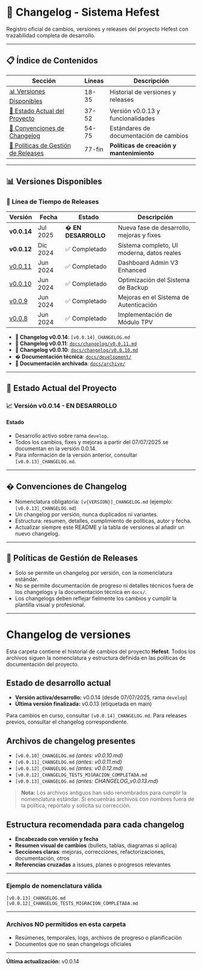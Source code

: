 # 📖 Changelog - Sistema Hefest

Registro oficial de cambios, versiones y releases del proyecto Hefest con trazabilidad completa de desarrollo.

---

## 📋 Índice de Contenidos

| Sección | Líneas | Descripción |
|---------|--------|-------------|
| [📊 Versiones Disponibles](#-versiones-disponibles) | 18-35 | Historial de versiones y releases |
| [🚀 Estado Actual del Proyecto](#-estado-actual-del-proyecto) | 37-52 | Versión v0.0.13 y funcionalidades |
| [📝 Convenciones de Changelog](#-convenciones-de-changelog) | 54-75 | Estándares de documentación de cambios |
| [📁 Políticas de Gestión de Releases](#-políticas-de-gestión-de-releases) | 77-fin | **Políticas de creación y mantenimiento** |

---

## 📊 Versiones Disponibles

### 🎯 Línea de Tiempo de Releases

| Versión | Fecha | Estado | Descripción |
|---------|-------|--------|-------------|
| **v0.0.14** | Jul 2025 | � **EN DESARROLLO** | Nueva fase de desarrollo, mejoras y fixes |
| **v0.0.12** | Dic 2024 | ✅ Completado | Sistema completo, UI moderna, datos reales |
| [v0.0.11](v0.0.11.md) | Jun 2024 | ✅ Completado | Dashboard Admin V3 Enhanced |
| [v0.0.10](v0.0.10.md) | Jun 2024 | ✅ Completado | Optimización del Sistema de Backup |
| [v0.0.9](v0.0.9.md) | Jun 2024 | ✅ Completado | Mejoras en el Sistema de Autenticación |
| [v0.0.8](v0.0.8.md) | Jun 2024 | ✅ Completado | Implementación de Módulo TPV |

- **📄 Changelog v0.0.14**: `[v0.0.14]_CHANGELOG.md`
- **📄 Changelog v0.0.11**: [`docs/changelog/v0.0.11.md`](v0.0.11.md)
- **📄 Changelog v0.0.10**: [`docs/changelog/v0.0.10.md`](v0.0.10.md)
- **� Documentación técnica**: [`docs/development/`](../development/)
- **📁 Documentación archivada**: [`docs/archive/`](../archive/)

---

## 🚀 Estado Actual del Proyecto

### 📈 Versión v0.0.14 - EN DESARROLLO

#### Estado
- Desarrollo activo sobre rama `develop`.
- Todos los cambios, fixes y mejoras a partir del 07/07/2025 se documentan en la versión 0.0.14.
- Para información de la versión anterior, consultar `[v0.0.13]_CHANGELOG.md`.

---

## � Convenciones de Changelog

- Nomenclatura obligatoria: `[v{VERSION}]_CHANGELOG.md` (ejemplo: `[v0.0.13]_CHANGELOG.md`)
- Un changelog por versión, nunca duplicados ni variantes.
- Estructura: resumen, detalles, cumplimiento de políticas, autor y fecha.
- Actualizar siempre este README y la tabla de versiones al añadir un nuevo changelog.

---

## 📁 Políticas de Gestión de Releases

- Solo se permite un changelog por versión, con la nomenclatura estándar.
- No se permite documentación de progreso ni detalles técnicos fuera de los changelogs y la documentación técnica en `docs/`.
- Los changelogs deben reflejar fielmente los cambios y cumplir la plantilla visual y profesional.

---


# Changelog de versiones

Esta carpeta contiene el historial de cambios del proyecto **Hefest**. Todos los archivos siguen la nomenclatura y estructura definida en las políticas de documentación del proyecto.

## Estado de desarrollo actual

- **Versión activa/desarrollo:** v0.0.14 (desde 07/07/2025, rama `develop`)
- **Última versión finalizada:** v0.0.13 (etiquetada en main)

Para cambios en curso, consultar `[v0.0.14]_CHANGELOG.md`. Para releases previos, consultar el changelog correspondiente.

## Archivos de changelog presentes

- `[v0.0.10]_CHANGELOG.md` *(antes: v0.0.10.md)*
- `[v0.0.11]_CHANGELOG.md` *(antes: v0.0.11.md)*
- `[v0.0.12]_CHANGELOG.md` *(antes: v0.0.12.md)*
- `[v0.0.12]_CHANGELOG_TESTS_MIGRACION_COMPLETADA.md`
- `[v0.0.13]_CHANGELOG.md` *(antes: CHANGELOG_v0.0.13.md)*

> **Nota:** Los archivos antiguos han sido renombrados para cumplir la nomenclatura estándar. Si encuentras archivos con nombres fuera de la política, repórtalo y solicita su corrección.

## Estructura recomendada para cada changelog

- **Encabezado con versión y fecha**
- **Resumen visual de cambios** (bullets, tablas, diagramas si aplica)
- **Secciones claras**: mejoras, correcciones, refactorizaciones, documentación, otros
- **Referencias cruzadas** a issues, planes o progresos relevantes

---

### Ejemplo de nomenclatura válida

```
[v0.0.13]_CHANGELOG.md
[v0.0.12]_CHANGELOG_TESTS_MIGRACION_COMPLETADA.md
```

---

### Archivos NO permitidos en esta carpeta
- Resúmenes, temporales, logs, archivos de progreso o planificación
- Documentos que no sean changelogs oficiales

---

**Última actualización:** v0.0.14
